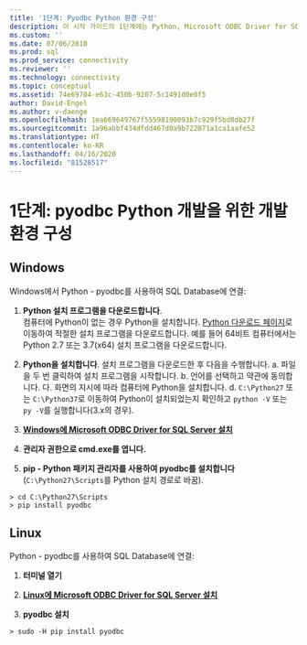 ```yaml
---
title: '1단계: Pyodbc Python 환경 구성'
description: 이 시작 가이드의 1단계에는 Python, Microsoft ODBC Driver for SQL Server 및 pyODBC를 개발 환경에 설치하는 작업이 포함됩니다.
ms.custom: ''
ms.date: 07/06/2018
ms.prod: sql
ms.prod_service: connectivity
ms.reviewer: ''
ms.technology: connectivity
ms.topic: conceptual
ms.assetid: 74e69704-e63c-450b-9207-5c1491d0e0f5
author: David-Engel
ms.author: v-daenge
ms.openlocfilehash: 1ea669649767f55598190093b7c929f5bd8db27f
ms.sourcegitcommit: 1a96abbf434dfdd467d0a9b722071a1ca1aafe52
ms.translationtype: HT
ms.contentlocale: ko-KR
ms.lasthandoff: 04/16/2020
ms.locfileid: "81528517"
---
```

# <a name="step-1-configure-development-environment-for-pyodbc-python-development"></a>1단계: pyodbc Python 개발을 위한 개발 환경 구성

## <a name="windows"></a>Windows  
Windows에서 Python - pyodbc를 사용하여 SQL Database에 연결:
  
1. **Python 설치 프로그램을 다운로드합니다**.  
  컴퓨터에 Python이 없는 경우 Python을 설치합니다. [Python 다운로드 페이지](https://www.python.org/downloads/windows/)로 이동하여 적절한 설치 프로그램을 다운로드합니다. 예를 들어 64비트 컴퓨터에서는 Python 2.7 또는 3.7(x64) 설치 프로그램을 다운로드합니다.  
  
2. **Python을 설치합니다**.  설치 프로그램을 다운로드한 후 다음을 수행합니다. a. 파일을 두 번 클릭하여 설치 프로그램을 시작합니다. b. 언어를 선택하고 약관에 동의합니다. 다. 화면의 지시에 따라 컴퓨터에 Python을 설치합니다. d. `C:\Python27` 또는 `C:\Python37`로 이동하여 Python이 설치되었는지 확인하고 `python -V` 또는 `py -V`를 실행합니다(3.x의 경우). 
      
3. [**Windows에 Microsoft ODBC Driver for SQL Server 설치**](../../odbc/windows/system-requirements-installation-and-driver-files.md#installing-microsoft-odbc-driver-for-sql-server)
  
4. **관리자 권한으로 cmd.exe를 엽니다.**     

5. **pip - Python 패키지 관리자를 사용하여 pyodbc를 설치합니다**(`C:\Python27\Scripts`를 Python 설치 경로로 바꿈).
```  
> cd C:\Python27\Scripts  
> pip install pyodbc  
```  

  
## <a name="linux"></a>Linux 
Python - pyodbc를 사용하여 SQL Database에 연결:
  
1. **터미널 열기**  

2. [**Linux에 Microsoft ODBC Driver for SQL Server 설치**](../../odbc/linux-mac/installing-the-microsoft-odbc-driver-for-sql-server.md)

3.  **pyodbc 설치**  
```  
> sudo -H pip install pyodbc
```
